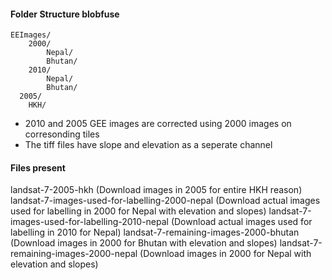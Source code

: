 #### Folder Structure blobfuse

    EEImages/
    	2000/
		    Nepal/
		    Bhutan/
    	2010/
    		Nepal/
    		Bhutan/
      2005/
        HKH/

- 2010 and 2005 GEE images are corrected using 2000 images on corresonding tiles
- The tiff files have slope and elevation as a seperate channel

#### Files present

  landsat-7-2005-hkh (Download images in 2005 for entire HKH reason)
  landsat-7-images-used-for-labelling-2000-nepal (Download actual images used for labelling in 2000 for Nepal with elevation and slopes)
	landsat-7-images-used-for-labelling-2010-nepal (Download actual images used for labelling in 2010 for Nepal)
	landsat-7-remaining-images-2000-bhutan (Download images in 2000 for Bhutan with elevation and slopes)
	landsat-7-remaining-images-2000-nepal (Download images in 2000 for Nepal with elevation and slopes)

